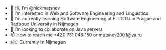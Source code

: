 - 👋 Hi, I’m @nickmatsnev
- 👀 I’m interested in Web and Software Engineering and Linguistics
- 🌱 I’m currently learning Software Engineering at FIT CTU in Prague and Radboud University in Nijmegen
- 💞️ I’m looking to collaborate on Java servers
- 📫 How to reach me +420 731 048 150 or matsnev2001@ya.ru
- :netherlands: Currently in Nijmegen
